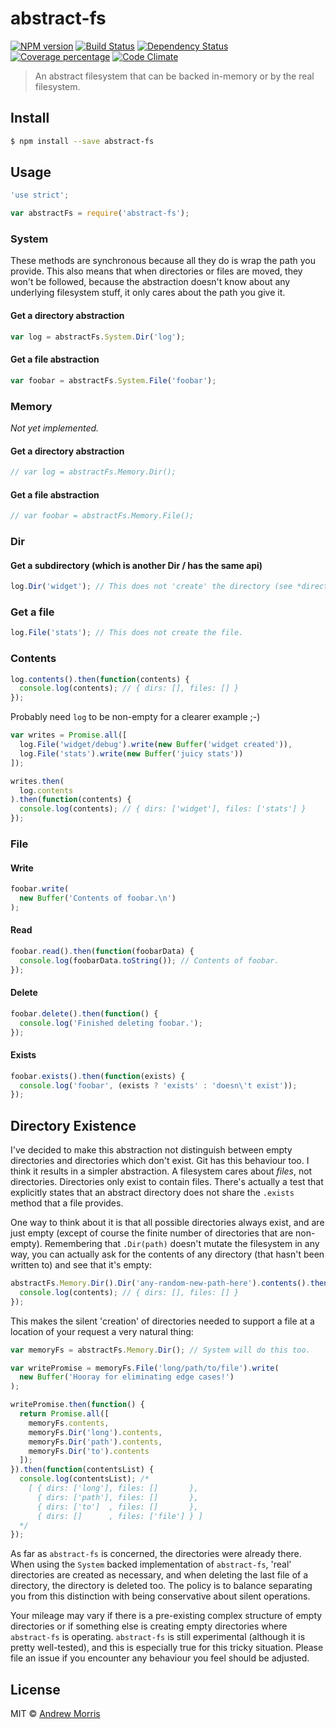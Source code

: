 # abstract-fs
[![NPM version][npm-image]][npm-url] [![Build Status][travis-image]][travis-url] [![Dependency Status][daviddm-image]][daviddm-url] [![Coverage percentage][coveralls-image]][coveralls-url] [![Code Climate](https://codeclimate.com/github/voltrevo/abstract-fs/badges/gpa.svg)](https://codeclimate.com/github/voltrevo/abstract-fs)
> An abstract filesystem that can be backed in-memory or by the real filesystem.


## Install

```sh
$ npm install --save abstract-fs
```


## Usage

``` js
'use strict';

var abstractFs = require('abstract-fs');
```

### System

These methods are synchronous because all they do is wrap the path you provide. This also means that when directories or files are moved, they won't be followed, because the abstraction doesn't know about any underlying filesystem stuff, it only cares about the path you give it.

#### Get a directory abstraction

``` js
var log = abstractFs.System.Dir('log');
```

#### Get a file abstraction

``` js
var foobar = abstractFs.System.File('foobar');
```

### Memory

*Not yet implemented.*

#### Get a directory abstraction

``` js
// var log = abstractFs.Memory.Dir();
```

#### Get a file abstraction

``` js
// var foobar = abstractFs.Memory.File();
```

### Dir

#### Get a subdirectory (which is another Dir / has the same api)

``` js
log.Dir('widget'); // This does not 'create' the directory (see *directory existence*).
```

### Get a file

``` js
log.File('stats'); // This does not create the file.
```

### Contents

``` js
log.contents().then(function(contents) {
  console.log(contents); // { dirs: [], files: [] }
});
```

Probably need `log` to be non-empty for a clearer example ;-)

``` js
var writes = Promise.all([
  log.File('widget/debug').write(new Buffer('widget created')),
  log.File('stats').write(new Buffer('juicy stats'))
]);

writes.then(
  log.contents
).then(function(contents) {
  console.log(contents); // { dirs: ['widget'], files: ['stats'] }
});
```

### File

#### Write

``` js
foobar.write(
  new Buffer('Contents of foobar.\n')
);
```

#### Read

``` js
foobar.read().then(function(foobarData) {
  console.log(foobarData.toString()); // Contents of foobar.
});
```

#### Delete

``` js
foobar.delete().then(function() {
  console.log('Finished deleting foobar.');
});
```

#### Exists

``` js
foobar.exists().then(function(exists) {
  console.log('foobar', (exists ? 'exists' : 'doesn\'t exist'));
});
```

## Directory Existence

I've decided to make this abstraction not distinguish between empty directories and directories which don't exist. Git has this behaviour too. I think it results in a simpler abstraction. A filesystem cares about *files*, not directories. Directories only exist to contain files. There's actually a test that explicitly states that an abstract directory does not share the `.exists` method that a file provides.

One way to think about it is that all possible directories always exist, and are just empty (except of course the finite number of directories that are non-empty). Remembering that `.Dir(path)` doesn't mutate the filesystem in any way, you can actually ask for the contents of any directory (that hasn't been written to) and see that it's empty:

``` js
abstractFs.Memory.Dir().Dir('any-random-new-path-here').contents().then(function(contents) {
  console.log(contents); // { dirs: [], files: [] }
});
```

This makes the silent 'creation' of directories needed to support a file at a location of your request a very natural thing:

``` js
var memoryFs = abstractFs.Memory.Dir(); // System will do this too.

var writePromise = memoryFs.File('long/path/to/file').write(
  new Buffer('Hooray for eliminating edge cases!')
);

writePromise.then(function() {
  return Promise.all([
    memoryFs.contents,
    memoryFs.Dir('long').contents,
    memoryFs.Dir('path').contents,
    memoryFs.Dir('to').contents
  ]);
}).then(function(contentsList) {
  console.log(contentsList); /*
    [ { dirs: ['long'], files: []       },
      { dirs: ['path'], files: []       },
      { dirs: ['to']  , files: []       },
      { dirs: []      , files: ['file'] } ]
  */
});
```

As far as `abstract-fs` is concerned, the directories were already there. When using the `System` backed implementation of `abstract-fs`, 'real' directories are created as necessary, and when deleting the last file of a directory, the directory is deleted too. The policy is to balance separating you from this distinction with being conservative about silent operations.

Your mileage may vary if there is a pre-existing complex structure of empty directories or if something else is creating empty directories where `abstract-fs` is operating. `abstract-fs` is still experimental (although it is pretty well-tested), and this is especially true for this tricky situation. Please file an issue if you encounter any behaviour you feel should be adjusted.

## License

MIT © [Andrew Morris](http://andrewmorris.io/)


[npm-image]: https://badge.fury.io/js/abstract-fs.svg
[npm-url]: https://npmjs.org/package/abstract-fs
[travis-image]: https://travis-ci.org/voltrevo/abstract-fs.svg?branch=master
[travis-url]: https://travis-ci.org/voltrevo/abstract-fs
[daviddm-image]: https://david-dm.org/voltrevo/abstract-fs.svg?theme=shields.io
[daviddm-url]: https://david-dm.org/voltrevo/abstract-fs
[coveralls-image]: https://coveralls.io/repos/voltrevo/abstract-fs/badge.svg
[coveralls-url]: https://coveralls.io/r/voltrevo/abstract-fs

